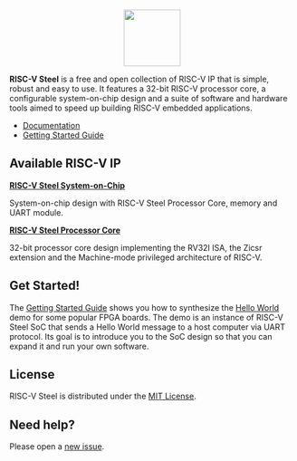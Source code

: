 </br>
<p align="center"><img src="https://github.com/riscv-steel/riscv-steel/assets/133501827/941e58b2-d1dd-4287-b9a0-9a23583ee6df" width="100"/></p>

**RISC-V Steel** is a free and open collection of RISC-V IP that is simple, robust and easy to use. It features a 32-bit RISC-V processor core, a configurable system-on-chip design and a suite of software and hardware tools aimed to speed up building RISC-V embedded applications.

- [Documentation](https://riscv-steel.github.io/riscv-steel/)
- [Getting Started Guide](https://riscv-steel.github.io/riscv-steel/getting-started/)

## Available RISC-V IP

 [**RISC-V Steel System-on-Chip**](https://riscv-steel.github.io/riscv-steel/soc/)

System-on-chip design with RISC-V Steel Processor Core, memory and UART module.

[**RISC-V Steel Processor Core**](https://riscv-steel.github.io/riscv-steel/core/)

32-bit processor core design implementing the RV32I ISA, the Zicsr extension and the Machine-mode privileged architecture of RISC-V.

## Get Started!

The [Getting Started Guide](https://riscv-steel.github.io/riscv-steel/getting-started/) shows you how to synthesize the [Hello World](https://github.com/riscv-steel/riscv-steel/tree/main/hello-world) demo for some popular FPGA boards. The demo is an instance of RISC-V Steel SoC that sends a Hello World message to a host computer via UART protocol. Its goal is to introduce you to the SoC design so that you can expand it and run your own software.

## License

RISC-V Steel is distributed under the [MIT License](LICENSE.md).

## Need help?

Please open a [new issue](https://github.com/riscv-steel/riscv-steel/issues).
